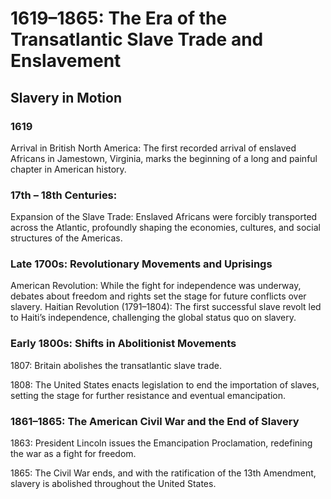 # 1619–1865: The Era of the Transatlantic Slave Trade and Enslavement

## Slavery in Motion

### 1619
Arrival in British North America: The first recorded arrival of enslaved Africans in Jamestown, Virginia, marks the beginning of a long and painful chapter in American history.

### 17th – 18th Centuries:
Expansion of the Slave Trade: Enslaved Africans were forcibly transported across the Atlantic, profoundly shaping the economies, cultures, and social structures of the Americas.

### Late 1700s: Revolutionary Movements and Uprisings
American Revolution: While the fight for independence was underway, debates about freedom and rights set the stage for future conflicts over slavery.  Haitian Revolution (1791–1804): The first successful slave revolt led to Haiti’s independence, challenging the global status quo on slavery.

### Early 1800s: Shifts in Abolitionist Movements
1807: Britain abolishes the transatlantic slave trade.

1808: The United States enacts legislation to end the importation of slaves, setting the stage for further resistance and eventual emancipation.

### 1861–1865: The American Civil War and the End of Slavery
1863: President Lincoln issues the Emancipation Proclamation, redefining the war as a fight for freedom.

1865: The Civil War ends, and with the ratification of the 13th Amendment, slavery is abolished throughout the United States.
